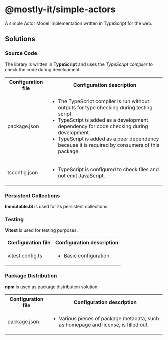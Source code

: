 # @mostly-it/simple-actors

A simple Actor Model implementation written in TypeScript for the web.

## Solutions

### Source Code

The library is written in **TypeScript** and uses the _TypeScript compiler_ to check the code during development.

<table>
  <tr>
    <th>Configuration file</th>
    <th>Configuration description</th>
  </tr>
  <tr>
    <td>package.json</td>
    <td><ul>
      <li>The TypeScript compiler is run without outputs for type checking during testing script.</li>
      <li>TypeScript is added as a development dependency for code checking during development.</li>
      <li>TypeScript is added as a peer dependency because it is required by consumers of this package.</li>
    </ul></td>
  </tr>
  <tr>
    <td>tsconfig.json</td>
    <td><ul>
      <li>TypeScript is configured to check files and not emit JavaScript.</li>
    </ul></td>
  </tr>
</table>

### Persistent Collections

**ImmutableJS** is used for its persistent collections.

### Testing

**Vitest** is used for testing purposes.

<table>
  <tr>
    <th>Configuration file</th>
    <th>Configuration description</th>
  </tr>
  <tr>
    <td>vitest.config.ts</td>
    <td><ul>
      <li>Basic configuration.</li>
    </ul></td>
  </tr>
</table>

### Package Distribution

**npm** is used as package distribution solution.

<table>
  <tr>
    <th>Configuration file</th>
    <th>Configuration description</th>
  </tr>
  <tr>
    <td>package.json</td>
    <td><ul>
      <li>Various pieces of package metadata, such as homepage and license, is filled out.</li>
    </ul></td>
  </tr>
</table>
